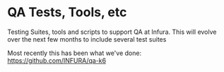 # QA Tests, Tools, etc
Testing Suites, tools and scripts to support QA at Infura.
This will evolve over the next few months to include several test suites 

Most recently this has been what we've done: https://github.com/INFURA/qa-k6
